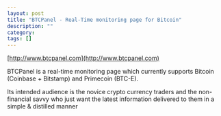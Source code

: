 ```yaml
---
layout: post
title: "BTCPanel - Real-Time monitoring page for Bitcoin"
description: ""
category: 
tags: []
---
```


[http://www.btcpanel.com](http://www.btcpanel.com)

BTCPanel is a real-time monitoring page which currently supports Bitcoin
(Coinbase + Bitstamp) and Primecoin (BTC-E).

Its intended audience is the novice crypto currency traders and the
non-financial savvy who just want the latest information delivered to them in a
simple & distilled manner
